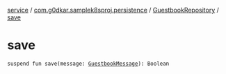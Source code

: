 [service](../../index.md) / [com.g0dkar.samplek8sproj.persistence](../index.md) / [GuestbookRepository](index.md) / [save](./save.md)

# save

`suspend fun save(message: `[`GuestbookMessage`](../../com.g0dkar.samplek8sproj.model/-guestbook-message/index.md)`): Boolean`